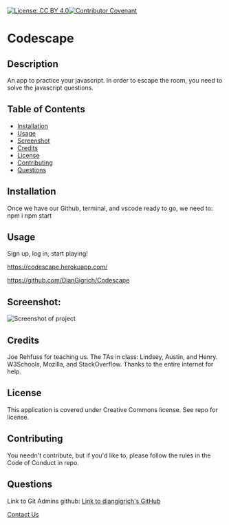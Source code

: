 [![License: CC BY 4.0](https://licensebuttons.net/l/by/4.0/80x15.png)](https://creativecommons.org/licenses/by/4.0/)[![Contributor Covenant](https://img.shields.io/badge/Contributor%20Covenant-2.1-4baaaa.svg)](code_of_conduct.md)
# Codescape

## Description
An app to practice your javascript. In order to escape the room, you need to solve the javascript questions.
      
## Table of Contents
* [Installation](#installation)
* [Usage](#usage)
* [Screenshot](#screenshot)
* [Credits](#credits)
* [License](#license)
* [Contributing](#contributing)
* [Questions](#questions)
      
## Installation
Once we have our Github, terminal, and vscode ready to go, we need to:
npm i
npm start
      
## Usage
Sign up, log in, start playing!

https://codescape.herokuapp.com/

https://github.com/DianGigrich/Codescape
      
## Screenshot:
![Screenshot of project](./assets/screenshot.png)


## Credits
Joe Rehfuss for teaching us. The TAs in class: Lindsey, Austin, and Henry. W3Schools, Mozilla, and StackOverflow. Thanks to the entire internet for help.

## License
This application is covered under Creative Commons license. See repo for license.
      
## Contributing
You needn't contribute, but if you'd like to, please follow the rules in the Code of Conduct in repo.
  
## Questions
Link to Git Admins github:
[Link to diangigrich's GitHub](https://github.com/diangigrich)

[Contact Us](mailto:slayer_barrett_@hotmail.com)
